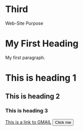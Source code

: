 # Third
Web-Site Purpose
<!DOCTYPE html>
<body>

<h1>My First Heading</h1>
<p>My first paragraph.</p>

<h1>This is heading 1</h1>
<h2>This is heading 2</h2>
<h3>This is heading 3</h3>

<a href="https://www.gmail.com">This is a link to GMAIL</a>
<button>Click me</button>

</body>
</html>

